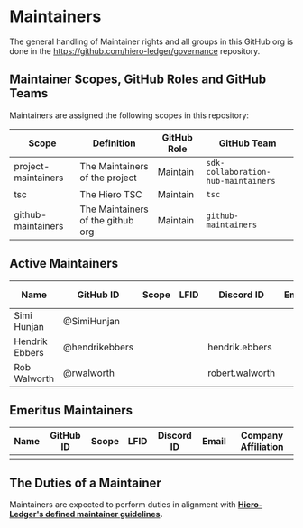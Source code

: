 # Maintainers

The general handling of Maintainer rights and all groups in this GitHub org is done in the https://github.com/hiero-ledger/governance repository.

## Maintainer Scopes, GitHub Roles and GitHub Teams

Maintainers are assigned the following scopes in this repository:

|        Scope        |            Definition             | GitHub Role |             GitHub Team              |
|---------------------|-----------------------------------|-------------|--------------------------------------|
| project-maintainers | The Maintainers of the project    | Maintain    | `sdk-collaboration-hub-maintainers`  |
| tsc                 | The Hiero TSC                     | Maintain    | `tsc`                                |
| github-maintainers  | The Maintainers of the github org | Maintain    | `github-maintainers`                 |

## Active Maintainers

<!-- Please keep this sorted alphabetically by github -->

| Name           | GitHub ID      | Scope | LFID | Discord ID      | Email | Company Affiliation |
|----------------|----------------|-------|------|-----------------|-------|---------------------|
| Simi Hunjan    | @SimiHunjan    |       |      |                 |       | Hashgraph           |
| Hendrik Ebbers | @hendrikebbers |       |      | hendrik.ebbers  |       | Hashgraph           |
| Rob Walworth   | @rwalworth     |       |      | robert.walworth |       | Hashgraph           |


## Emeritus Maintainers

| Name | GitHub ID | Scope | LFID | Discord ID | Email | Company Affiliation |
|------|-----------|-------|------|------------|-------|---------------------|
|      |           |       |      |            |       |                     |

## The Duties of a Maintainer

Maintainers are expected to perform duties in alignment with **[Hiero-Ledger's defined maintainer guidelines](https://github.com/hiero-ledger/governance/blob/main/roles-and-groups.md#maintainers).**
